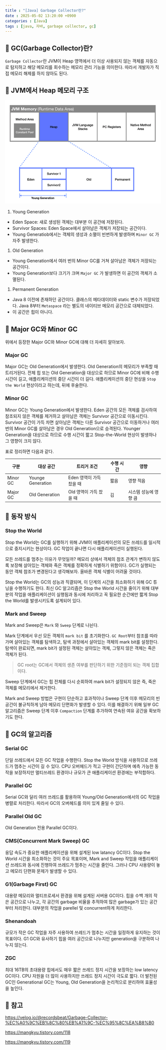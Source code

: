 ```yaml
---
title : "[Java] Garbage Collector란?"
date : 2025-05-02 13:20:00 +0900
categories : [Java]
tags : [java, 자바, garbage collector, gc]
---
```


## 📌 GC(Garbage Collector)란?

`Garbage Collector`란 JVM이 Heap 영역에서 더 이상 사용되지 않는 객체를 자동으로 탐지하고 해당 메모리를 회수하는 메모리 관리 기능을 의미한다. 따라서 개발자가 직접 메모리 해제를 하지 않아도 된다.

## 📌 JVM에서 Heap 메모리 구조

![image.png](assets/img/gc/1.png)

1. Young Generation
- Eden Space: 새로 생성된 객체는 대부분 이 공간에 저장된다.
- Survivor Spaces: Eden Space에서 살아남은 객체가 저장되는 공간이다.
- Young Generatiob에서는 객체의 생성과 소멸이 빈번하게 발생하며 `Minor GC` 가 자주 발생한다.

1. Old Generation
- Young Generation에서 여러 번의 Minor GC를 거쳐 살아남은 객체가 저장되는 공간이다.
- Young Generation보다 크기가 크며 `Major GC` 가 발생하면 이 공간의 객체가 소멸된다.

1. Permanent Generation
- Java 8 이전에 존재하던 공간이다. 클래스의 메타데이터와 static 변수가 저장되었다. Java 8부터 `Metaspace` 라는 별도의 네이티브 메모리 공간으로 대체되었다.
- 이 공간은 힙이 아니다.

## 📌 Major GC와 Minor GC

위에서 등장한 Major GC와 Minor GC에 대해 더 자세히 알아보자.

### Major GC

Major GC는 Old Generation에서 발생한다. Old Generation의 메모리가 부족할 때 트리거된다. 전체 힙 또는 Old Generation을 대상으로 하므로 Minor GC에 비해 수행 시간이 길고, 애플리케이션의 중단 시간이 더 길다. 애플리케이션의 중단 현상을 `Stop the World` 현상이라고 하는데, 뒤에 후술한다.

### Minor GC

Minor GC는 Young Generation에서 발생한다. Eden 공간의 모든 객체를 검사하여 참조되지 않은 객체를 제거하고 살아남은 객체는 Survivor 공간으로 이동시킨다. Survivor 공간이 가득 차면 살아남은 객체는 다른 Survivor 공간으로 이동하거나 여러 번의 Minor GC를 살아남은 경우 Old Generation으로 승격된다. Younger Generation을 대상으로 하므로 수행 시간이 짧고 Stop-the-World 현상이 발생하나 그 영향이 크지 않다.

표로 정리하면 다음과 같다.

| 구분 | 대상 공간 | 트리거 조건 | 수행 시간 | 영향 |
| --- | --- | --- | --- | --- |
| Minor GC | Younge Generation | Eden 영역이 가득 찼을 때 | 짧음 | 영향 적음 |
| Major GC | Old Generation | Old 영역이 가득 찼을 때 | 김 | 시스템 성능에 영향 큼 |

## 📌 동작 방식

### Stop the World

Stop the World는 GC를 실행하기 위해 JVM이 애플리케이션의 모든 쓰레드를 일시적으로 중지시키는 현상이다. GC 작업이 끝나면 다시 애플리케이션이 실행된다.

모든 쓰레드를 멈추는 이유가 무엇일까? 메모리 상에서 객체의 참조 관계가 변하지 않도록 보장해 살아있는 객체와 죽은 객체를 정확하게 식별하기 위함이다. GC가 실행되는 동안 객체 참조가 변경된다고 생각해보자. 올바른 객체 식별이 어려울 것이다.

Stop the World는 GC의 성능과 직결되며, 이 단계의 시간을 최소화하기 위해 GC 튜닝을 수행하기도 한다. 최신 GC 알고리즘은 Stop the World 시간을 줄이기 위해 대부분의 작업을 애플리케이션이 실행됨과 동시에 처리하고 꼭 필요한 순간에만 짧게 Stop the World를 발생시키도록 설계되어 있다.

### Mark and Sweep

Mark and Sweep은 `Mark` 와 `Sweep` 단계로 나뉜다.

Mark 단계에서 우선 모든 객체의 `mark bit` 를 초기화한다. `GC Root`부터 참조를 따라가며 살아있는 객체를 탐색하고, 탐색 과정에서 살아있는 객체의 mark bit를 설정한다. 탐색이 완료되면, mark bit가 설정된 객체는 살아있는 객체, 그렇지 않은 객체는 죽은 객체가 된다.

> GC root는 GC에서 객체의 생존 여부를 판단하기 위한 기준점이 되는 객체 집합이다.
> 

Sweep 단계에서 GC는 힙 전체를 다시 순회하여 mark bit가 설정되지 않은 즉, 죽은 객체를 메모리에서 제거한다.

Mark and Sweep 방법은 구현이 단순하고 효과적이나 Sweep 단계 이후 메모리의 빈 공간이 불규칙하게 남아 메모리 단편화가 발생할 수 있다. 이를 해결하기 위해 일부 GC 알고리즘은 Sweep 단계 이후 `Compaction` 단계를 추가하여 연속된 여유 공간을 확보하기도 한다.

## 📌 GC의 알고리즘

### Serial GC

단일 쓰레드에서 모든 GC 작업을 수행한다. Stop the World 방식을 사용하므로 쓰레드가 멈추는 시간이 길 수 있다. CPU 오버헤드가 적고 구현이 간단하며 예측 가능한 동작을 보장하지만 멀티쓰레드 환경이나 규모가 큰 애플리케이션 환경에는 부적합하다.

### Parallel GC

Serial GC와 달리 여러 쓰레드를 활용하여 Young/Old Generation에서의 GC 작업을 병렬로 처리한다. 따라서 GC의 오버헤드를 의미 있게 줄일 수 있다.

### Parallel Old GC

Old Generation 전용 Parallel GC이다. 

### CMS(Concurrent Mark Sweep) GC

웅답 속도가 중요한 애플리케이션을 위해 설계된 low latancy GC이다. Stop the World 시간을 최소화하는 것이 주요 목표이며, Mark and Sweep 작업을 애플리케이션 쓰레드와 동시에 진행하여 쓰레드가 멈추는 시간을 줄인다. 그러나 CPU 사용량이 놓고 메모리 단편화 문제가 발생할 수 있다.

### G1(Garbage First) GC

대용량 메모리와 멀티프로세서 환경을 위해 설계된 서버용 GC이다. 힙을 수백 개의 작은 공간으로 나누고, 각 공간의 garbage 비율을 추적하여 많은 garbage가 있는 공간부터 처리한다. 대부분의 작업을 parellel 및 concurrent하게 처리한다.

### Shenandoah

규모가 작은 GC 작업을 자주 사용하여 쓰레드가 멈추는 시간을 일정하게 유지하는 것이 목표이다. G1 GC와 유사하기 힙을 여러 공간으로 나누지만 generation을 구분하여 나누지 않는다. 

### ZGC

최대 16TB의 초대용량 힙에서도 매우 짧은 쓰레드 정지 시간을 보장하는 low latency GC이다. CPU 자원을 더 많이 사용하지만 쓰레드 정지 시간이 극도로 짧다. 더 발전된 GC인 Generational GC는 Young, Old Generation을 논리적으로 분리하여 효율성을 높인다.

## 📌 참고

https://velog.io/@recordsbeat/Garbage-Collector-%EC%A0%9C%EB%8C%80%EB%A1%9C-%EC%95%8C%EA%B8%B0

https://mangkyu.tistory.com/118

https://mangkyu.tistory.com/119